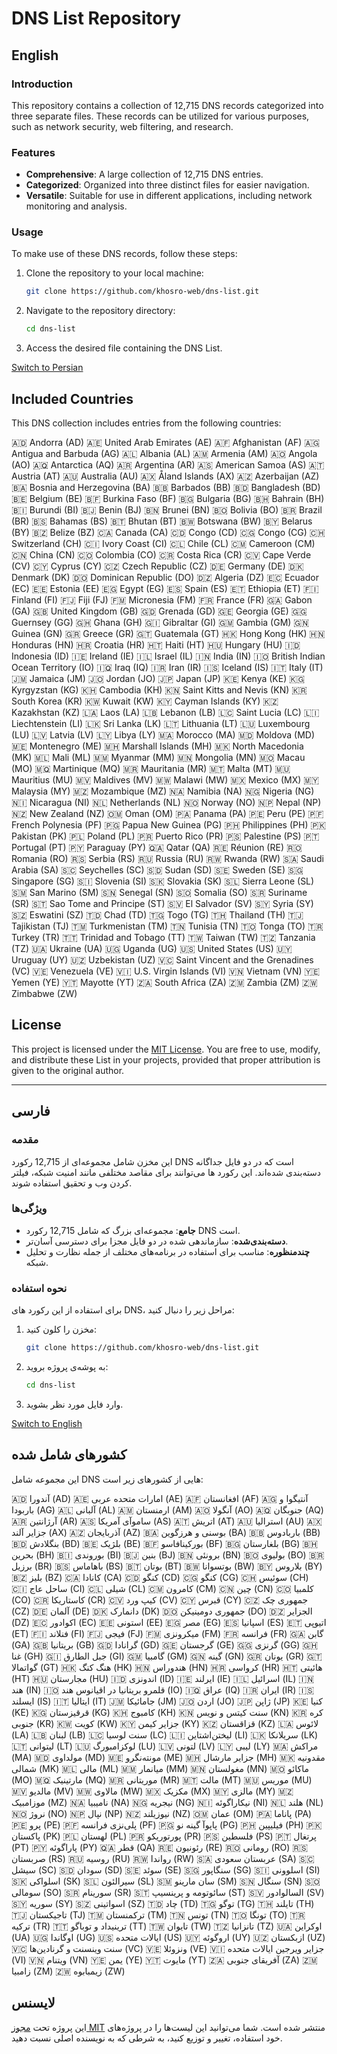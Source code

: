 # DNS List Repository

## English

### Introduction
This repository contains a collection of 12,715 DNS records categorized into three separate files. These records can be utilized for various purposes, such as network security, web filtering, and research.

### Features
- **Comprehensive**: A large collection of 12,715 DNS entries.
- **Categorized**: Organized into three distinct files for easier navigation.
- **Versatile**: Suitable for use in different applications, including network monitoring and analysis.

### Usage
To make use of these DNS records, follow these steps:
1. Clone the repository to your local machine:
   ```bash
   git clone https://github.com/khosro-web/dns-list.git
   ```
2. Navigate to the repository directory:
   ```bash
   cd dns-list
   ```
3. Access the desired file containing the DNS List.

[Switch to Persian](#فارسی)

## Included Countries
This DNS collection includes entries from the following countries:

🇦🇩 Andorra (AD)
🇦🇪 United Arab Emirates (AE)
🇦🇫 Afghanistan (AF)
🇦🇬 Antigua and Barbuda (AG)
🇦🇱 Albania (AL)
🇦🇲 Armenia (AM)
🇦🇴 Angola (AO)
🇦🇶 Antarctica (AQ)
🇦🇷 Argentina (AR)
🇦🇸 American Samoa (AS)
🇦🇹 Austria (AT)
🇦🇺 Australia (AU)
🇦🇽 Åland Islands (AX)
🇦🇿 Azerbaijan (AZ)
🇧🇦 Bosnia and Herzegovina (BA)
🇧🇧 Barbados (BB)
🇧🇩 Bangladesh (BD)
🇧🇪 Belgium (BE)
🇧🇫 Burkina Faso (BF)
🇧🇬 Bulgaria (BG)
🇧🇭 Bahrain (BH)
🇧🇮 Burundi (BI)
🇧🇯 Benin (BJ)
🇧🇳 Brunei (BN)
🇧🇴 Bolivia (BO)
🇧🇷 Brazil (BR)
🇧🇸 Bahamas (BS)
🇧🇹 Bhutan (BT)
🇧🇼 Botswana (BW)
🇧🇾 Belarus (BY)
🇧🇿 Belize (BZ)
🇨🇦 Canada (CA)
🇨🇩 Congo (CD)
🇨🇬 Congo (CG)
🇨🇭 Switzerland (CH)
🇨🇮 Ivory Coast (CI)
🇨🇱 Chile (CL)
🇨🇲 Cameroon (CM)
🇨🇳 China (CN)
🇨🇴 Colombia (CO)
🇨🇷 Costa Rica (CR)
🇨🇻 Cape Verde (CV)
🇨🇾 Cyprus (CY)
🇨🇿 Czech Republic (CZ)
🇩🇪 Germany (DE)
🇩🇰 Denmark (DK)
🇩🇴 Dominican Republic (DO)
🇩🇿 Algeria (DZ)
🇪🇨 Ecuador (EC)
🇪🇪 Estonia (EE)
🇪🇬 Egypt (EG)
🇪🇸 Spain (ES)
🇪🇹 Ethiopia (ET)
🇫🇮 Finland (FI)
🇫🇯 Fiji (FJ)
🇫🇲 Micronesia (FM)
🇫🇷 France (FR)
🇬🇦 Gabon (GA)
🇬🇧 United Kingdom (GB)
🇬🇩 Grenada (GD)
🇬🇪 Georgia (GE)
🇬🇬 Guernsey (GG)
🇬🇭 Ghana (GH)
🇬🇮 Gibraltar (GI)
🇬🇲 Gambia (GM)
🇬🇳 Guinea (GN)
🇬🇷 Greece (GR)
🇬🇹 Guatemala (GT)
🇭🇰 Hong Kong (HK)
🇭🇳 Honduras (HN)
🇭🇷 Croatia (HR)
🇭🇹 Haiti (HT)
🇭🇺 Hungary (HU)
🇮🇩 Indonesia (ID)
🇮🇪 Ireland (IE)
🇮🇱 Israel (IL)
🇮🇳 India (IN)
🇮🇴 British Indian Ocean Territory (IO)
🇮🇶 Iraq (IQ)
🇮🇷 Iran (IR)
🇮🇸 Iceland (IS)
🇮🇹 Italy (IT)
🇯🇲 Jamaica (JM)
🇯🇴 Jordan (JO)
🇯🇵 Japan (JP)
🇰🇪 Kenya (KE)
🇰🇬 Kyrgyzstan (KG)
🇰🇭 Cambodia (KH)
🇰🇳 Saint Kitts and Nevis (KN)
🇰🇷 South Korea (KR)
🇰🇼 Kuwait (KW)
🇰🇾 Cayman Islands (KY)
🇰🇿 Kazakhstan (KZ)
🇱🇦 Laos (LA)
🇱🇧 Lebanon (LB)
🇱🇨 Saint Lucia (LC)
🇱🇮 Liechtenstein (LI)
🇱🇰 Sri Lanka (LK)
🇱🇹 Lithuania (LT)
🇱🇺 Luxembourg (LU)
🇱🇻 Latvia (LV)
🇱🇾 Libya (LY)
🇲🇦 Morocco (MA)
🇲🇩 Moldova (MD)
🇲🇪 Montenegro (ME)
🇲🇭 Marshall Islands (MH)
🇲🇰 North Macedonia (MK)
🇲🇱 Mali (ML)
🇲🇲 Myanmar (MM)
🇲🇳 Mongolia (MN)
🇲🇴 Macau (MO)
🇲🇶 Martinique (MQ)
🇲🇷 Mauritania (MR)
🇲🇹 Malta (MT)
🇲🇺 Mauritius (MU)
🇲🇻 Maldives (MV)
🇲🇼 Malawi (MW)
🇲🇽 Mexico (MX)
🇲🇾 Malaysia (MY)
🇲🇿 Mozambique (MZ)
🇳🇦 Namibia (NA)
🇳🇬 Nigeria (NG)
🇳🇮 Nicaragua (NI)
🇳🇱 Netherlands (NL)
🇳🇴 Norway (NO)
🇳🇵 Nepal (NP)
🇳🇿 New Zealand (NZ)
🇴🇲 Oman (OM)
🇵🇦 Panama (PA)
🇵🇪 Peru (PE)
🇵🇫 French Polynesia (PF)
🇵🇬 Papua New Guinea (PG)
🇵🇭 Philippines (PH)
🇵🇰 Pakistan (PK)
🇵🇱 Poland (PL)
🇵🇷 Puerto Rico (PR)
🇵🇸 Palestine (PS)
🇵🇹 Portugal (PT)
🇵🇾 Paraguay (PY)
🇶🇦 Qatar (QA)
🇷🇪 Réunion (RE)
🇷🇴 Romania (RO)
🇷🇸 Serbia (RS)
🇷🇺 Russia (RU)
🇷🇼 Rwanda (RW)
🇸🇦 Saudi Arabia (SA)
🇸🇨 Seychelles (SC)
🇸🇩 Sudan (SD)
🇸🇪 Sweden (SE)
🇸🇬 Singapore (SG)
🇸🇮 Slovenia (SI)
🇸🇰 Slovakia (SK)
🇸🇱 Sierra Leone (SL)
🇸🇲 San Marino (SM)
🇸🇳 Senegal (SN)
🇸🇴 Somalia (SO)
🇸🇷 Suriname (SR)
🇸🇹 Sao Tome and Principe (ST)
🇸🇻 El Salvador (SV)
🇸🇾 Syria (SY)
🇸🇿 Eswatini (SZ)
🇹🇩 Chad (TD)
🇹🇬 Togo (TG)
🇹🇭 Thailand (TH)
🇹🇯 Tajikistan (TJ)
🇹🇲 Turkmenistan (TM)
🇹🇳 Tunisia (TN)
🇹🇴 Tonga (TO)
🇹🇷 Turkey (TR)
🇹🇹 Trinidad and Tobago (TT)
🇹🇼 Taiwan (TW)
🇹🇿 Tanzania (TZ)
🇺🇦 Ukraine (UA)
🇺🇬 Uganda (UG)
🇺🇸 United States (US)
🇺🇾 Uruguay (UY)
🇺🇿 Uzbekistan (UZ)
🇻🇨 Saint Vincent and the Grenadines (VC)
🇻🇪 Venezuela (VE)
🇻🇮 U.S. Virgin Islands (VI)
🇻🇳 Vietnam (VN)
🇾🇪 Yemen (YE)
🇾🇹 Mayotte (YT)
🇿🇦 South Africa (ZA)
🇿🇲 Zambia (ZM)
🇿🇼 Zimbabwe (ZW)

## License
This project is licensed under the [MIT License](LICENSE). You are free to use, modify, and distribute these List in your projects, provided that proper attribution is given to the original author.


---

## فارسی

### مقدمه
این مخزن شامل مجموعه‌ای از 12,715 رکورد DNS است که در دو فایل جداگانه دسته‌بندی شده‌اند. این رکورد ها می‌توانند برای مقاصد مختلفی مانند امنیت شبکه، فیلتر کردن وب و تحقیق استفاده شوند.

### ویژگی‌ها
- **جامع**: مجموعه‌ای بزرگ که شامل 12,715 رکورد DNS است.
- **دسته‌بندی‌شده**: سازماندهی شده در دو فایل مجزا برای دسترسی آسان‌تر.
- **چندمنظوره**: مناسب برای استفاده در برنامه‌های مختلف از جمله نظارت و تحلیل شبکه.

### نحوه استفاده
برای استفاده از این رکورد های DNS، مراحل زیر را دنبال کنید:
1. مخزن را کلون کنید:
   ```bash
   git clone https://github.com/khosro-web/dns-list.git
   ```
2. به پوشه‌ی پروژه بروید:
   ```bash
   cd dns-list
   ```
3. وارد فایل مورد نظر بشوید.

[Switch to English](#english)


## کشور‌های شامل شده
این مجموعه شامل DNS هایی از کشورهای زیر است:

🇦🇩 آندورا (AD)
🇦🇪 امارات متحده عربی (AE)
🇦🇫 افغانستان (AF)
🇦🇬 آنتیگوا و باربودا (AG)
🇦🇱 آلبانی (AL)
🇦🇲 ارمنستان (AM)
🇦🇴 آنگولا (AO)
🇦🇶 جنوبگان (AQ)
🇦🇷 آرژانتین (AR)
🇦🇸 ساموآی آمریکا (AS)
🇦🇹 اتریش (AT)
🇦🇺 استرالیا (AU)
🇦🇽 جزایر آلند (AX)
🇦🇿 آذربایجان (AZ)
🇧🇦 بوسنی و هرزگوین (BA)
🇧🇧 باربادوس (BB)
🇧🇩 بنگلادش (BD)
🇧🇪 بلژیک (BE)
🇧🇫 بورکینافاسو (BF)
🇧🇬 بلغارستان (BG)
🇧🇭 بحرین (BH)
🇧🇮 بوروندی (BI)
🇧🇯 بنین (BJ)
🇧🇳 برونئی (BN)
🇧🇴 بولیوی (BO)
🇧🇷 برزیل (BR)
🇧🇸 باهاماس (BS)
🇧🇹 بوتان (BT)
🇧🇼 بوتسوانا (BW)
🇧🇾 بلاروس (BY)
🇧🇿 بلیز (BZ)
🇨🇦 کانادا (CA)
🇨🇩 کنگو (CD)
🇨🇬 کنگو (CG)
🇨🇭 سوئیس (CH)
🇨🇮 ساحل عاج (CI)
🇨🇱 شیلی (CL)
🇨🇲 کامرون (CM)
🇨🇳 چین (CN)
🇨🇴 کلمبیا (CO)
🇨🇷 کاستاریکا (CR)
🇨🇻 کیپ ورد (CV)
🇨🇾 قبرس (CY)
🇨🇿 جمهوری چک (CZ)
🇩🇪 آلمان (DE)
🇩🇰 دانمارک (DK)
🇩🇴 جمهوری دومینیکن (DO)
🇩🇿 الجزایر (DZ)
🇪🇨 اکوادور (EC)
🇪🇪 استونی (EE)
🇪🇬 مصر (EG)
🇪🇸 اسپانیا (ES)
🇪🇹 اتیوپی (ET)
🇫🇮 فنلاند (FI)
🇫🇯 فیجی (FJ)
🇫🇲 میکرونزی (FM)
🇫🇷 فرانسه (FR)
🇬🇦 گابن (GA)
🇬🇧 بریتانیا (GB)
🇬🇩 گرانادا (GD)
🇬🇪 گرجستان (GE)
🇬🇬 گرنزی (GG)
🇬🇭 غنا (GH)
🇬🇮 جبل الطارق (GI)
🇬🇲 گامبیا (GM)
🇬🇳 گینه (GN)
🇬🇷 یونان (GR)
🇬🇹 گواتمالا (GT)
🇭🇰 هنگ کنگ (HK)
🇭🇳 هندوراس (HN)
🇭🇷 کرواسی (HR)
🇭🇹 هائیتی (HT)
🇭🇺 مجارستان (HU)
🇮🇩 اندونزی (ID)
🇮🇪 ایرلند (IE)
🇮🇱 اسرائیل (IL)
🇮🇳 هند (IN)
🇮🇴 قلمرو بریتانیا در اقیانوس هند (IO)
🇮🇶 عراق (IQ)
🇮🇷 ایران (IR)
🇮🇸 ایسلند (IS)
🇮🇹 ایتالیا (IT)
🇯🇲 جامائیکا (JM)
🇯🇴 اردن (JO)
🇯🇵 ژاپن (JP)
🇰🇪 کنیا (KE)
🇰🇬 قرقیزستان (KG)
🇰🇭 کامبوج (KH)
🇰🇳 سنت کیتس و نویس (KN)
🇰🇷 کره جنوبی (KR)
🇰🇼 کویت (KW)
🇰🇾 جزایر کیمن (KY)
🇰🇿 قزاقستان (KZ)
🇱🇦 لائوس (LA)
🇱🇧 لبنان (LB)
🇱🇨 سنت لوسیا (LC)
🇱🇮 لیختن‌اشتاین (LI)
🇱🇰 سریلانکا (LK)
🇱🇹 لیتوانی (LT)
🇱🇺 لوکزامبورگ (LU)
🇱🇻 لتونی (LV)
🇱🇾 لیبی (LY)
🇲🇦 مراکش (MA)
🇲🇩 مولداوی (MD)
🇲🇪 مونته‌نگرو (ME)
🇲🇭 جزایر مارشال (MH)
🇲🇰 مقدونیه شمالی (MK)
🇲🇱 مالی (ML)
🇲🇲 میانمار (MM)
🇲🇳 مغولستان (MN)
🇲🇴 ماکائو (MO)
🇲🇶 مارتینیک (MQ)
🇲🇷 موریتانی (MR)
🇲🇹 مالت (MT)
🇲🇺 موریس (MU)
🇲🇻 مالدیو (MV)
🇲🇼 مالاوی (MW)
🇲🇽 مکزیک (MX)
🇲🇾 مالزی (MY)
🇲🇿 موزامبیک (MZ)
🇳🇦 نامیبیا (NA)
🇳🇬 نیجریه (NG)
🇳🇮 نیکاراگوئه (NI)
🇳🇱 هلند (NL)
🇳🇴 نروژ (NO)
🇳🇵 نپال (NP)
🇳🇿 نیوزیلند (NZ)
🇴🇲 عمان (OM)
🇵🇦 پاناما (PA)
🇵🇪 پرو (PE)
🇵🇫 پلی‌نزی فرانسه (PF)
🇵🇬 پاپوآ گینه نو (PG)
🇵🇭 فیلیپین (PH)
🇵🇰 پاکستان (PK)
🇵🇱 لهستان (PL)
🇵🇷 پورتوریکو (PR)
🇵🇸 فلسطین (PS)
🇵🇹 پرتغال (PT)
🇵🇾 پاراگوئه (PY)
🇶🇦 قطر (QA)
🇷🇪 رئونیون (RE)
🇷🇴 رومانی (RO)
🇷🇸 صربستان (RS)
🇷🇺 روسیه (RU)
🇷🇼 رواندا (RW)
🇸🇦 عربستان سعودی (SA)
🇸🇨 سیشل (SC)
🇸🇩 سودان (SD)
🇸🇪 سوئد (SE)
🇸🇬 سنگاپور (SG)
🇸🇮 اسلوونی (SI)
🇸🇰 اسلواکی (SK)
🇸🇱 سیرالئون (SL)
🇸🇲 سان مارینو (SM)
🇸🇳 سنگال (SN)
🇸🇴 سومالی (SO)
🇸🇷 سورینام (SR)
🇸🇹 سائوتومه و پرینسیپ (ST)
🇸🇻 السالوادور (SV)
🇸🇾 سوریه (SY)
🇸🇿 اسواتینی (SZ)
🇹🇩 چاد (TD)
🇹🇬 توگو (TG)
🇹🇭 تایلند (TH)
🇹🇯 تاجیکستان (TJ)
🇹🇲 ترکمنستان (TM)
🇹🇳 تونس (TN)
🇹🇴 تونگا (TO)
🇹🇷 ترکیه (TR)
🇹🇹 ترینیداد و توباگو (TT)
🇹🇼 تایوان (TW)
🇹🇿 تانزانیا (TZ)
🇺🇦 اوکراین (UA)
🇺🇬 اوگاندا (UG)
🇺🇸 ایالات متحده (US)
🇺🇾 اروگوئه (UY)
🇺🇿 ازبکستان (UZ)
🇻🇨 سنت وینسنت و گرنادین‌ها (VC)
🇻🇪 ونزوئلا (VE)
🇻🇮 جزایر ویرجین ایالات متحده (VI)
🇻🇳 ویتنام (VN)
🇾🇪 یمن (YE)
🇾🇹 مایوت (YT)
🇿🇦 آفریقای جنوبی (ZA)
🇿🇲 زامبیا (ZM)
🇿🇼 زیمبابوه (ZW)



## لایسنس
این پروژه تحت [مجوز MIT](LICENSE) منتشر شده است. شما می‌توانید این لیست‌ها را در پروژه‌های خود استفاده، تغییر و توزیع کنید، به شرطی که به نویسنده اصلی نسبت دهید.


